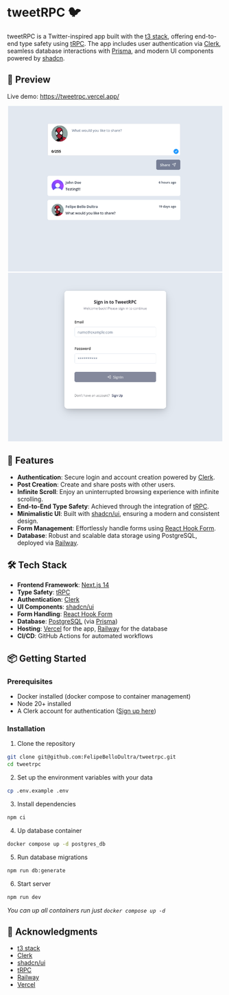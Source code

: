 # tweetRPC 🐦

tweetRPC is a Twitter-inspired app built with the [t3 stack](https://create.t3.gg/), offering end-to-end type safety using [tRPC](https://trpc.io/). The app includes user authentication via [Clerk](https://clerk.com/), seamless database interactions with [Prisma](https://www.prisma.io/), and modern UI components powered by [shadcn](https://ui.shadcn.com/).

## 🎨 Preview

Live demo: https://tweetrpc.vercel.app/

<p align="center">
  <img src="./.docs/preview-1.png" alt="preview of image 1" width="500">
  <img src="./.docs/preview-2.png" alt="preview of image 2" width="500">
</p>

## 🚀 Features

- **Authentication**: Secure login and account creation powered by [Clerk](https://clerk.com/).
- **Post Creation**: Create and share posts with other users.
- **Infinite Scroll**: Enjoy an uninterrupted browsing experience with infinite scrolling.
- **End-to-End Type Safety**: Achieved through the integration of [tRPC](https://trpc.io/).
- **Minimalistic UI**: Built with [shadcn/ui](https://ui.shadcn.com/), ensuring a modern and consistent design.
- **Form Management**: Effortlessly handle forms using [React Hook Form](https://react-hook-form.com/).
- **Database**: Robust and scalable data storage using PostgreSQL, deployed via [Railway](https://railway.app/).

## 🛠️ Tech Stack

- **Frontend Framework**: [Next.js 14](https://nextjs.org/)
- **Type Safety**: [tRPC](https://trpc.io/)
- **Authentication**: [Clerk](https://clerk.com/)
- **UI Components**: [shadcn/ui](https://ui.shadcn.com/)
- **Form Handling**: [React Hook Form](https://react-hook-form.com/)
- **Database**: [PostgreSQL](https://www.postgresql.org/) (via [Prisma](https://www.prisma.io/))
- **Hosting**: [Vercel](https://vercel.com/) for the app, [Railway](https://railway.app/) for the database
- **CI/CD**: GitHub Actions for automated workflows

## 📦 Getting Started

### Prerequisites

- Docker installed (docker compose to container management)
- Node 20+ installed
- A Clerk account for authentication ([Sign up here](https://clerk.com/))

### Installation

1.  Clone the repository

```bash
git clone git@github.com:FelipeBelloDultra/tweetrpc.git
cd tweetrpc
```

2. Set up the environment variables with your data

```bash
cp .env.example .env
```

3. Install dependencies

```bash
npm ci
```

4. Up database container

```bash
docker compose up -d postgres_db
```

5. Run database migrations

```bash
npm run db:generate
```

6. Start server

```bash
npm run dev
```

_You can up all containers run just `docker compose up -d`_

## 🌟 Acknowledgments

- [t3 stack](https://create.t3.gg/)
- [Clerk](https://clerk.com/)
- [shadcn/ui](https://ui.shadcn.com/)
- [tRPC](https://trpc.io/)
- [Railway](https://railway.app/)
- [Vercel](https://vercel.com/)
